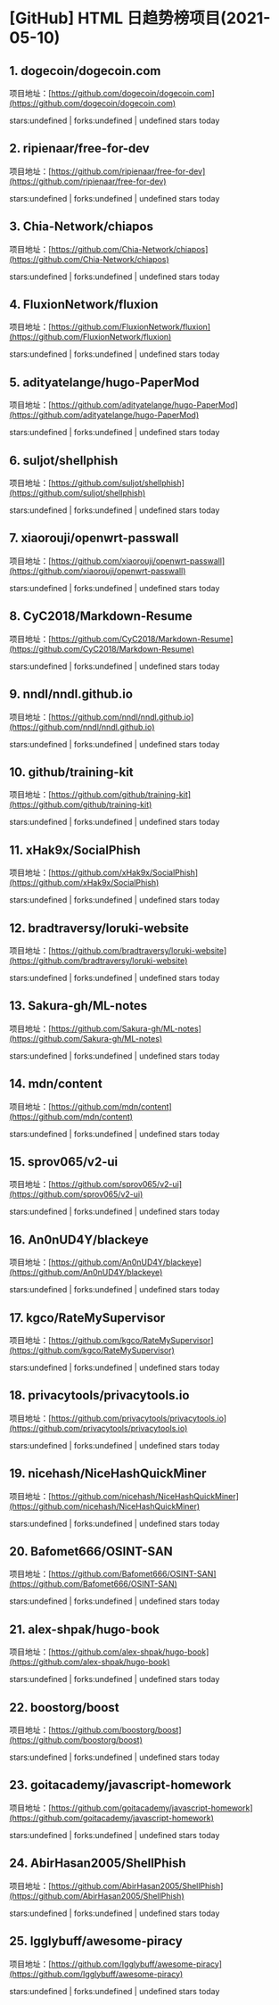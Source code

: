 # [GitHub] HTML 日趋势榜项目(2021-05-10)

## 1. dogecoin/dogecoin.com 

项目地址：[https://github.com/dogecoin/dogecoin.com](https://github.com/dogecoin/dogecoin.com)

stars:undefined | forks:undefined | undefined stars today 



## 2. ripienaar/free-for-dev 

项目地址：[https://github.com/ripienaar/free-for-dev](https://github.com/ripienaar/free-for-dev)

stars:undefined | forks:undefined | undefined stars today 



## 3. Chia-Network/chiapos 

项目地址：[https://github.com/Chia-Network/chiapos](https://github.com/Chia-Network/chiapos)

stars:undefined | forks:undefined | undefined stars today 



## 4. FluxionNetwork/fluxion 

项目地址：[https://github.com/FluxionNetwork/fluxion](https://github.com/FluxionNetwork/fluxion)

stars:undefined | forks:undefined | undefined stars today 



## 5. adityatelange/hugo-PaperMod 

项目地址：[https://github.com/adityatelange/hugo-PaperMod](https://github.com/adityatelange/hugo-PaperMod)

stars:undefined | forks:undefined | undefined stars today 



## 6. suljot/shellphish 

项目地址：[https://github.com/suljot/shellphish](https://github.com/suljot/shellphish)

stars:undefined | forks:undefined | undefined stars today 



## 7. xiaorouji/openwrt-passwall 

项目地址：[https://github.com/xiaorouji/openwrt-passwall](https://github.com/xiaorouji/openwrt-passwall)

stars:undefined | forks:undefined | undefined stars today 



## 8. CyC2018/Markdown-Resume 

项目地址：[https://github.com/CyC2018/Markdown-Resume](https://github.com/CyC2018/Markdown-Resume)

stars:undefined | forks:undefined | undefined stars today 



## 9. nndl/nndl.github.io 

项目地址：[https://github.com/nndl/nndl.github.io](https://github.com/nndl/nndl.github.io)

stars:undefined | forks:undefined | undefined stars today 



## 10. github/training-kit 

项目地址：[https://github.com/github/training-kit](https://github.com/github/training-kit)

stars:undefined | forks:undefined | undefined stars today 



## 11. xHak9x/SocialPhish 

项目地址：[https://github.com/xHak9x/SocialPhish](https://github.com/xHak9x/SocialPhish)

stars:undefined | forks:undefined | undefined stars today 



## 12. bradtraversy/loruki-website 

项目地址：[https://github.com/bradtraversy/loruki-website](https://github.com/bradtraversy/loruki-website)

stars:undefined | forks:undefined | undefined stars today 



## 13. Sakura-gh/ML-notes 

项目地址：[https://github.com/Sakura-gh/ML-notes](https://github.com/Sakura-gh/ML-notes)

stars:undefined | forks:undefined | undefined stars today 



## 14. mdn/content 

项目地址：[https://github.com/mdn/content](https://github.com/mdn/content)

stars:undefined | forks:undefined | undefined stars today 



## 15. sprov065/v2-ui 

项目地址：[https://github.com/sprov065/v2-ui](https://github.com/sprov065/v2-ui)

stars:undefined | forks:undefined | undefined stars today 



## 16. An0nUD4Y/blackeye 

项目地址：[https://github.com/An0nUD4Y/blackeye](https://github.com/An0nUD4Y/blackeye)

stars:undefined | forks:undefined | undefined stars today 



## 17. kgco/RateMySupervisor 

项目地址：[https://github.com/kgco/RateMySupervisor](https://github.com/kgco/RateMySupervisor)

stars:undefined | forks:undefined | undefined stars today 



## 18. privacytools/privacytools.io 

项目地址：[https://github.com/privacytools/privacytools.io](https://github.com/privacytools/privacytools.io)

stars:undefined | forks:undefined | undefined stars today 



## 19. nicehash/NiceHashQuickMiner 

项目地址：[https://github.com/nicehash/NiceHashQuickMiner](https://github.com/nicehash/NiceHashQuickMiner)

stars:undefined | forks:undefined | undefined stars today 



## 20. Bafomet666/OSINT-SAN 

项目地址：[https://github.com/Bafomet666/OSINT-SAN](https://github.com/Bafomet666/OSINT-SAN)

stars:undefined | forks:undefined | undefined stars today 



## 21. alex-shpak/hugo-book 

项目地址：[https://github.com/alex-shpak/hugo-book](https://github.com/alex-shpak/hugo-book)

stars:undefined | forks:undefined | undefined stars today 



## 22. boostorg/boost 

项目地址：[https://github.com/boostorg/boost](https://github.com/boostorg/boost)

stars:undefined | forks:undefined | undefined stars today 



## 23. goitacademy/javascript-homework 

项目地址：[https://github.com/goitacademy/javascript-homework](https://github.com/goitacademy/javascript-homework)

stars:undefined | forks:undefined | undefined stars today 



## 24. AbirHasan2005/ShellPhish 

项目地址：[https://github.com/AbirHasan2005/ShellPhish](https://github.com/AbirHasan2005/ShellPhish)

stars:undefined | forks:undefined | undefined stars today 



## 25. Igglybuff/awesome-piracy 

项目地址：[https://github.com/Igglybuff/awesome-piracy](https://github.com/Igglybuff/awesome-piracy)

stars:undefined | forks:undefined | undefined stars today 



